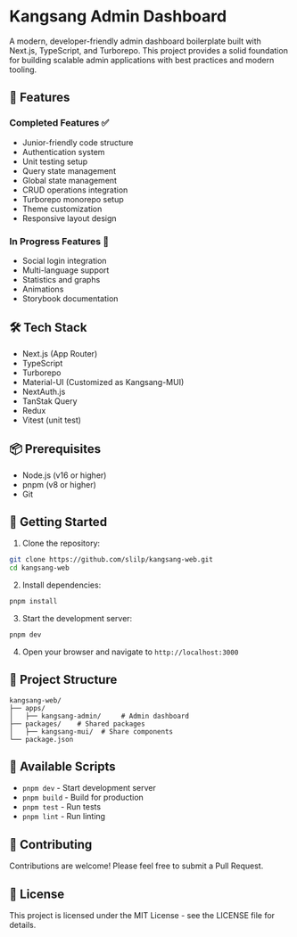 # Kangsang Admin Dashboard

A modern, developer-friendly admin dashboard boilerplate built with Next.js, TypeScript, and Turborepo. This project provides a solid foundation for building scalable admin applications with best practices and modern tooling.

## 🚀 Features

### Completed Features ✅

- Junior-friendly code structure
- Authentication system
- Unit testing setup
- Query state management
- Global state management
- CRUD operations integration
- Turborepo monorepo setup
- Theme customization
- Responsive layout design

### In Progress Features 🚧

- Social login integration
- Multi-language support
- Statistics and graphs
- Animations
- Storybook documentation

## 🛠️ Tech Stack

- Next.js (App Router)
- TypeScript
- Turborepo
- Material-UI (Customized as Kangsang-MUI)
- NextAuth.js
- TanStak Query
- Redux
- Vitest (unit test)

## 📦 Prerequisites

- Node.js (v16 or higher)
- pnpm (v8 or higher)
- Git

## 🚀 Getting Started

1. Clone the repository:

```bash
git clone https://github.com/slilp/kangsang-web.git
cd kangsang-web
```

2. Install dependencies:

```bash
pnpm install
```

3. Start the development server:

```bash
pnpm dev
```

4. Open your browser and navigate to `http://localhost:3000`

## 📁 Project Structure

```
kangsang-web/
├── apps/
│   ├── kangsang-admin/     # Admin dashboard
├── packages/    # Shared packages
│   ├── kangsang-mui/  # Share components
└── package.json
```

## 🔧 Available Scripts

- `pnpm dev` - Start development server
- `pnpm build` - Build for production
- `pnpm test` - Run tests
- `pnpm lint` - Run linting

## 🤝 Contributing

Contributions are welcome! Please feel free to submit a Pull Request.

## 📝 License

This project is licensed under the MIT License - see the LICENSE file for details.

